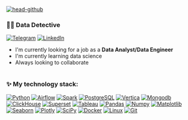 [![head-github](https://s1.gifyu.com/images/github-profile-8.gif)](https://github.com/yanb1831)


### 🕵️‍♂️ Data Detective

[![Telegram](https://img.shields.io/badge/-Telegram-867cea?style=for-the-badge&logo=Telegram)](https://t.me/jgd18)
[![LinkedIn](https://img.shields.io/badge/-LinkedIn-867cea?style=for-the-badge&logo=linkedin)](https://www.linkedin.com/in/yanb1831/)

- I'm currently looking for a job as a <b>Data Analyst/Data Engineer</b>
- I'm currently learning data science
- Always looking to collaborate

#

### ✨ My technology stack:
[![Python](https://img.shields.io/badge/-Python-867cea?style=for-the-badge&logo=Python&logoColor=FFFFFF)](https://www.python.org)
[![Airflow](https://img.shields.io/badge/-Airflow-867cea?style=for-the-badge&logo=ApacheAirflow)](https://airflow.apache.org)
[![Spark](https://img.shields.io/badge/-Spark-867cea?style=for-the-badge&logo=ApacheSpark)](https://spark.apache.org)
[![PostgreSQL](https://img.shields.io/badge/-PostgreSQL-867cea?style=for-the-badge&logo=PostgreSQL&logoColor=FFFFFF)](https://www.postgresql.org)
[![Vertica](https://img.shields.io/badge/-Vertica-867cea?style=for-the-badge&logo=Vertica&logoColor=FFFFFF)](https://www.vertica.com)
[![Mongodb](https://img.shields.io/badge/-Mongodb-867cea?style=for-the-badge&logo=Mongodb)](https://www.mongodb.com)
[![ClickHouse](https://img.shields.io/badge/-ClickHouse-867cea?style=for-the-badge&logo=ClickHouse)](https://clickhouse.com)
[![Superset](https://img.shields.io/badge/-Superset-867cea?style=for-the-badge&logo=ApacheSuperset)](https://superset.apache.org)
[![Tableau](https://img.shields.io/badge/-Tableau-867cea?style=for-the-badge&logo=Tableau)](https://mkt.tableau.com/no_service.html)
[![Pandas](https://img.shields.io/badge/-Pandas-867cea?style=for-the-badge&logo=Pandas)](https://pandas.pydata.org)
[![Numpy](https://img.shields.io/badge/-Numpy-867cea?style=for-the-badge&logo=Numpy)](https://numpy.org)
[![Matplotlib](https://img.shields.io/badge/-Matplotlib-867cea?style=for-the-badge&logo=Matplotlib)](https://matplotlib.org)
[![Seaborn](https://img.shields.io/badge/-Seaborn-867cea?style=for-the-badge&logo=Seaborn)](https://seaborn.pydata.org)
[![Plotly](https://img.shields.io/badge/-Plotly-867cea?style=for-the-badge&logo=Plotly)](https://plotly.com)
[![SciPy](https://img.shields.io/badge/-SciPy-867cea?style=for-the-badge&logo=SciPy)](https://scipy.org)
[![Docker](https://img.shields.io/badge/-Docker-867cea?style=for-the-badge&logo=Docker)](https://www.docker.com)
[![Linux](https://img.shields.io/badge/-Linux-867cea?style=for-the-badge&logo=Linux)](https://www.linux.org)
[![Git](https://img.shields.io/badge/-Git-867cea?style=for-the-badge&logo=Github)](https://github.com)

#

<!---
yanb1831/yanb1831 is a ✨ special ✨ repository because its `README.md` (this file) appears on your GitHub profile.
You can click the Preview link to take a look at your changes.
--->
